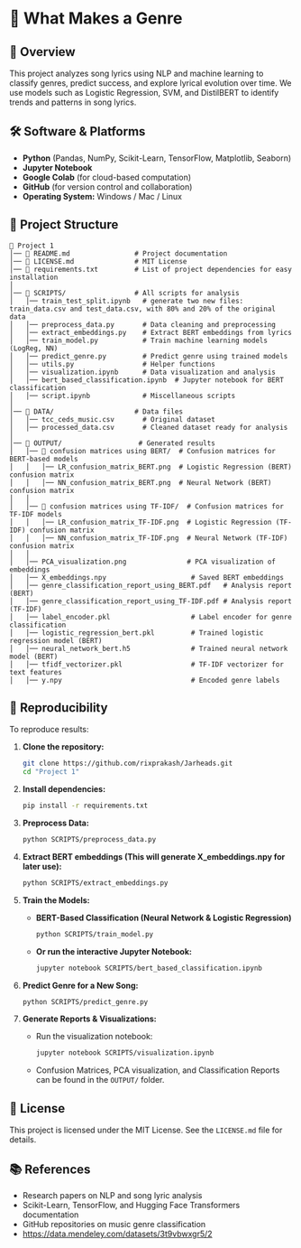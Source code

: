 # 🎵 What Makes a Genre

## 📌 Overview
This project analyzes song lyrics using NLP and machine learning to classify genres, predict success, and explore lyrical evolution over time. We use models such as Logistic Regression, SVM, and DistilBERT to identify trends and patterns in song lyrics.

## 🛠️ Software & Platforms
- **Python** (Pandas, NumPy, Scikit-Learn, TensorFlow, Matplotlib, Seaborn)
- **Jupyter Notebook**
- **Google Colab** (for cloud-based computation)
- **GitHub** (for version control and collaboration)
- **Operating System:** Windows / Mac / Linux

## 📁 Project Structure
```
📂 Project 1
│── 📄 README.md                # Project documentation
│── 📄 LICENSE.md               # MIT License
│── 📄 requirements.txt         # List of project dependencies for easy installation
│
│── 📂 SCRIPTS/                 # All scripts for analysis
│   │── train_test_split.ipynb   # generate two new files: train_data.csv and test_data.csv, with 80% and 20% of the original data
│   │── preprocess_data.py       # Data cleaning and preprocessing
│   │── extract_embeddings.py    # Extract BERT embeddings from lyrics
│   │── train_model.py           # Train machine learning models (LogReg, NN)
│   │── predict_genre.py         # Predict genre using trained models
│   │── utils.py                 # Helper functions
│   │── visualization.ipynb      # Data visualization and analysis
│   │── bert_based_classification.ipynb  # Jupyter notebook for BERT classification
│   │── script.ipynb             # Miscellaneous scripts
│
│── 📂 DATA/                    # Data files
│   │── tcc_ceds_music.csv       # Original dataset
│   │── processed_data.csv       # Cleaned dataset ready for analysis
│
│── 📂 OUTPUT/                   # Generated results
│   │── 📂 confusion matrices using BERT/  # Confusion matrices for BERT-based models
│   │   │── LR_confusion_matrix_BERT.png  # Logistic Regression (BERT) confusion matrix
│   │   │── NN_confusion_matrix_BERT.png  # Neural Network (BERT) confusion matrix
│   │
│   │── 📂 confusion matrices using TF-IDF/  # Confusion matrices for TF-IDF models
│   │   │── LR_confusion_matrix_TF-IDF.png  # Logistic Regression (TF-IDF) confusion matrix
│   │   │── NN_confusion_matrix_TF-IDF.png  # Neural Network (TF-IDF) confusion matrix
│   │
│   │── PCA_visualization.png               # PCA visualization of embeddings
│   │── X_embeddings.npy                     # Saved BERT embeddings
│   │── genre_classification_report_using_BERT.pdf   # Analysis report (BERT)
│   │── genre_classification_report_using_TF-IDF.pdf # Analysis report (TF-IDF)
│   │── label_encoder.pkl                    # Label encoder for genre classification
│   │── logistic_regression_bert.pkl         # Trained logistic regression model (BERT)
│   │── neural_network_bert.h5               # Trained neural network model (BERT)
│   │── tfidf_vectorizer.pkl                 # TF-IDF vectorizer for text features
│   │── y.npy                                # Encoded genre labels

```

## 🔄 Reproducibility
To reproduce results:
1. **Clone the repository:**
   ```bash
   git clone https://github.com/rixprakash/Jarheads.git
   cd "Project 1"
   ```
2. **Install dependencies:**
   ```bash
   pip install -r requirements.txt
   ```
3. **Preprocess Data:**
   ```bash
   python SCRIPTS/preprocess_data.py
   ```
4. **Extract BERT embeddings (This will generate X_embeddings.npy for later use):**
   ```bash
   python SCRIPTS/extract_embeddings.py
   ```
5. **Train the Models:**
   - **BERT-Based Classification (Neural Network & Logistic Regression)**
     ```bash
     python SCRIPTS/train_model.py
     ```
   - **Or run the interactive Jupyter Notebook:**
     ```bash
     jupyter notebook SCRIPTS/bert_based_classification.ipynb
     ```

6. **Predict Genre for a New Song:**
   ```bash
   python SCRIPTS/predict_genre.py
   ```

7. **Generate Reports & Visualizations:**
   - Run the visualization notebook:
     ```bash
     jupyter notebook SCRIPTS/visualization.ipynb
     ```
   - Confusion Matrices, PCA visualization, and Classification Reports can be found in the `OUTPUT/` folder.

## 📜 License
This project is licensed under the MIT License. See the `LICENSE.md` file for details.

## 📚 References
- Research papers on NLP and song lyric analysis
- Scikit-Learn, TensorFlow, and Hugging Face Transformers documentation
- GitHub repositories on music genre classification
- https://data.mendeley.com/datasets/3t9vbwxgr5/2

